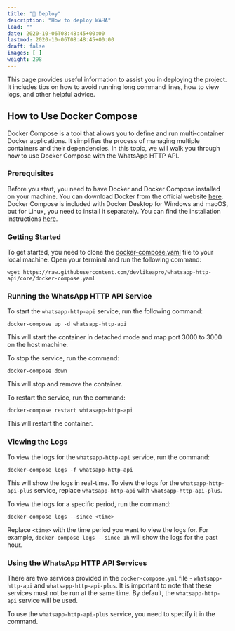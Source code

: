 ```yaml
---
title: "🚀 Deploy"
description: "How to deploy WAHA"
lead: ""
date: 2020-10-06T08:48:45+00:00
lastmod: 2020-10-06T08:48:45+00:00
draft: false
images: [ ]
weight: 298
---
```


This page provides useful information to assist you in deploying the project.
It includes tips on how to avoid running long command lines, how to view logs, and other helpful advice.

## How to Use Docker Compose

Docker Compose is a tool that allows you to define and run multi-container Docker applications. It simplifies the
process of managing multiple containers and their dependencies. In this topic, we will walk you through how to use
Docker Compose with the WhatsApp HTTP API.

### Prerequisites

Before you start, you need to have Docker and Docker Compose installed on your machine. You can download Docker from the
official website [here](https://www.docker.com/products/docker-desktop). Docker Compose is included with Docker Desktop
for Windows and macOS, but for Linux, you need to install it separately. You can find the installation
instructions [here](https://docs.docker.com/compose/install/).

### Getting Started

To get started, you need to clone the [docker-compose.yaml](https://github.com/devlikeapro/whatsapp-http-api/blob/core/docker-compose.yaml) file to your local machine.
Open your terminal and run the following command:

```
wget https://raw.githubusercontent.com/devlikeapro/whatsapp-http-api/core/docker-compose.yaml
```

### Running the WhatsApp HTTP API Service

To start the `whatsapp-http-api` service, run the following command:

```
docker-compose up -d whatsapp-http-api
```

This will start the container in detached mode and map port 3000 to 3000 on the host machine.

To stop the service, run the command:

```
docker-compose down
```

This will stop and remove the container.

To restart the service, run the command:

```
docker-compose restart whtasapp-http-api
```

This will restart the container.

### Viewing the Logs

To view the logs for the `whatsapp-http-api` service, run the command:

```
docker-compose logs -f whatsapp-http-api
```

This will show the logs in real-time. To view the logs for the `whatsapp-http-api-plus` service,
replace `whatsapp-http-api` with `whatsapp-http-api-plus`.

To view the logs for a specific period, run the command:

```
docker-compose logs --since <time>
```

Replace `<time>` with the time period you want to view the logs for. For example, `docker-compose logs --since 1h` will
show the logs for the past hour.

### Using the WhatsApp HTTP API Services

There are two services provided in the `docker-compose.yml` file - `whatsapp-http-api` and `whatsapp-http-api-plus`.
It is important to note that these services must not be run at the same time.
By default, the `whatsapp-http-api` service will be used.

To use the `whatsapp-http-api-plus` service, you need to specify it in the command.

